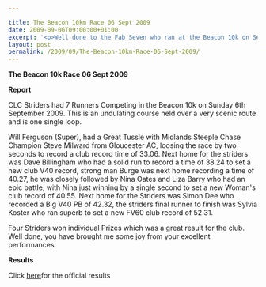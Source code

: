 ```yaml
---

title: The Beacon 10km Race 06 Sept 2009
date: 2009-09-06T09:00:00+01:00
excerpt: '<p>Well done to the Fab Seven who ran at the Beacon 10k on September 6th. See how they got on by clicking on report below. Brendan Ward, Club Chairman The Beacon 10k 06 Sept 2009 Photos Report Results</p>'
layout: post
permalink: /2009/09/The-Beacon-10km-Race-06-Sept-2009/
---
```

**The Beacon 10k Race 06 Sept 2009**

**<a name="Report"><a name="Report"></a>Report</a>**</p> 

CLC Striders had 7 Runners Competing in the Beacon 10k on Sunday 6th September 2009. This is an undulating course held over a very scenic route and is one single loop.

Will Ferguson (Super), had a Great Tussle with Midlands Steeple Chase Champion Steve Milward from Gloucester AC, loosing the race by two seconds to record a club record time of 33.06. Next home for the striders was Dave Billingham who had a solid run to record a time of 38.24 to set a new club V40 record, strong man Burge was next home recording a time of 40.27, he was closely followed by Nina Oates and Liza Barry who had an epic battle, with Nina just winning by a single second to set a new Woman's club record of 40.55. Next home for the Striders was Simon Dee who recorded a Big V40 PB of 42.32, the striders final runner to finish was Sylvia Koster who ran superb to set a new FV60 club record of 52.31.

Four Striders won individual Prizes which was a great result for the club. Well done, you have brought me some joy from your excellent performances.

**<a name="Theresults"></a><a name="The" results=""></a>Results**

Click <a href="http://www.clcstriders-runningclub.co.uk/documents/Beacon10kRaceResults2009_000.pdf" target="_blank" rel="nofollow">here</a>for the official results

<map name="100109w.jpg">
  <area shape="RECT" coords="677,27,696,48" alt="Race Winner" />
  
  <area shape="RECT" coords="379,28,393,45" alt="Sarah Greef" />
  
  <area shape="RECT" coords="354,28,368,46" alt="Rachel Vines" />
  
  <area shape="RECT" coords="303,28,318,46" alt="Anna Maughan" />
  
  <area shape="RECT" coords="206,28,220,46" alt="Dawn Addinall" />
  
  <area shape="RECT" coords="86,28,103,46" alt="Alex Evans" />
</map>

<map name="100109m.jpg">
  <area shape="RECT" coords="63,31,76,45" alt="Clive Scott" />
  
  <area shape="RECT" coords="112,32,121,44" alt="Paul Davies" />
  
  <area shape="RECT" coords="118,32,129,43" alt="Paul Stonuary" />
  
  <area shape="RECT" coords="223,29,236,47" alt="James Gibbs" />
  
  <area shape="RECT" coords="255,29,264,42" alt="David Smeath" />
  
  <area shape="RECT" coords="263,28,272,43" alt="Chris Hale" />
  
  <area shape="RECT" coords="275,31,288,45" alt="Rob Shute" />
  
  <area shape="RECT" coords="308,31,321,45" alt="Billy Bradshaw" />
  
  <area shape="RECT" coords="582,29,594,46" alt="Will Ferguson" />
  
  <area shape="RECT" coords="680,30,694,45" alt="Race Winner" />
</map>